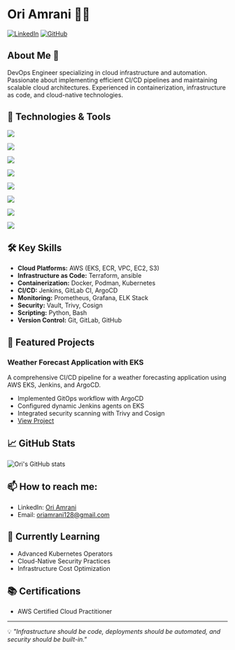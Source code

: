 # Ori Amrani 👨‍💻

[![LinkedIn](https://img.shields.io/badge/LinkedIn-0077B5?style=for-the-badge&logo=linkedin&logoColor=white)](https://www.linkedin.com/in/oriamrani)
[![GitHub](https://img.shields.io/badge/GitHub-100000?style=for-the-badge&logo=github&logoColor=white)](https://github.com/oriAmrani128)

## About Me 🚀
DevOps Engineer specializing in cloud infrastructure and automation. Passionate about implementing efficient CI/CD pipelines and maintaining scalable cloud architectures. Experienced in containerization, infrastructure as code, and cloud-native technologies.

## 🔧 Technologies & Tools

![](https://img.shields.io/badge/Cloud-AWS-informational?style=flat&logo=amazon-aws&logoColor=white&color=2bbc8a)

![](https://img.shields.io/badge/IaC-Terraform-informational?style=flat&logo=terraform&logoColor=white&color=2bbc8a)

![](https://img.shields.io/badge/CI/CD-Jenkins-informational?style=flat&logo=jenkins&logoColor=white&color=2bbc8a)

![](https://img.shields.io/badge/Container-Docker-informational?style=flat&logo=docker&logoColor=white&color=2bbc8a)

![](https://img.shields.io/badge/Orchestration-Kubernetes-informational?style=flat&logo=kubernetes&logoColor=white&color=2bbc8a)

![](https://img.shields.io/badge/GitOps-ArgoCD-informational?style=flat&logo=argo&logoColor=white&color=2bbc8a)

![](https://img.shields.io/badge/VCS-GitLab-informational?style=flat&logo=gitlab&logoColor=white&color=2bbc8a)

![](https://img.shields.io/badge/Config-Ansible-informational?style=flat&logo=ansible&logoColor=white&color=2bbc8a)

## 🛠️ Key Skills
- **Cloud Platforms:** AWS (EKS, ECR, VPC, EC2, S3)
- **Infrastructure as Code:** Terraform, ansible
- **Containerization:** Docker, Podman, Kubernetes
- **CI/CD:** Jenkins, GitLab CI, ArgoCD
- **Monitoring:** Prometheus, Grafana, ELK Stack
- **Security:** Vault, Trivy, Cosign
- **Scripting:** Python, Bash
- **Version Control:** Git, GitLab, GitHub

## 🚀 Featured Projects

### Weather Forecast Application with EKS
A comprehensive CI/CD pipeline for a weather forecasting application using AWS EKS, Jenkins, and ArgoCD.
- Implemented GitOps workflow with ArgoCD
- Configured dynamic Jenkins agents on EKS
- Integrated security scanning with Trivy and Cosign
- [View Project](https://github.com/oriamrani/weatherApp-pipline)



## 📈 GitHub Stats

![Ori's GitHub stats](https://github-readme-stats.vercel.app/api?username=oriamrani&show_icons=true&theme=radical)

## 📫 How to reach me:
- LinkedIn: [Ori Amrani](https://www.linkedin.com/in/oriamrani)
- Email: oriamrani128@gmail.com

## 🌱 Currently Learning
- Advanced Kubernetes Operators
- Cloud-Native Security Practices
- Infrastructure Cost Optimization

## 📚 Certifications
- AWS Certified Cloud Practitioner


---
💡 *"Infrastructure should be code, deployments should be automated, and security should be built-in."*
